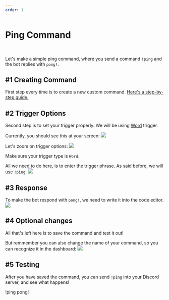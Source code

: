 ```yaml
---
order: 1
---
```


# Ping Command

<br/>

Let's make a simple ping command, where you send a command `!ping` and the bot replies with `pong!`.

## #1 Creating Command

First step every time is to create a new custom command. [Here's a step-by-step guide.](../Guide/1-creating_cc)

## #2 Trigger Options

Second step is to set your trigger properly. We will be using [Word](../Triggers/2-word.md) trigger.

Currently, you should see this at your screen:
![](/images/tutorials/ping/1.png)

Let's zoom on trigger options:
![](/images/tutorials/ping/2.png)

Make sure your trigger type is `Word`.

All we need to do here, is to enter the trigger phrase. As said before, we will use `!ping`:
![](/images/tutorials/ping/3.png)

## #3 Response

To make the bot respond with `pong!`, we need to write it into the code editor.
![](/images/tutorials/ping/4.png)

## #4 Optional changes

All that's left here is to save the command and test it out!

But remmember you can also change the name of your command, so you can recognize it in the dashboard:
![](/images/tutorials/ping/5.png)

## #5 Testing

After you have saved the command, you can send `!ping` into your Discord server, and see what happens!

<Discord>
    <UserMessage>
        !ping
    </UserMessage>
    <BotMessage>
        pong!
    </BotMessage>
</Discord>